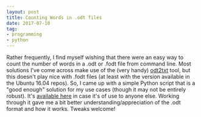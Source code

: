 ```yaml
---
layout: post
title: Counting Words in .odt files
date: 2017-07-10
tag:
- programming
- python
---
```


Rather frequently, I find myself wishing that there were an easy way to count
the number of words in a .odt or .fodt file from command line. Most solutions
I've come across make use of the (very handy)
[odt2txt](https://linux.die.net/man/1/odt2txt) tool, but this doesn't play nice
with .fodt files (at least with the version available in the Ubuntu 16.04
repos). So, I came up with a simple Python script that is a "good enough"
solution for my use cases (though it may not be entirely robust). It's
[available
here](https://gist.github.com/wphicks/991a085174b45720a4255987c290546d) in case
it's of use to anyone else. Working through it gave me a bit better
understanding/appreciation of the .odt format and how it works. Tweaks welcome!



